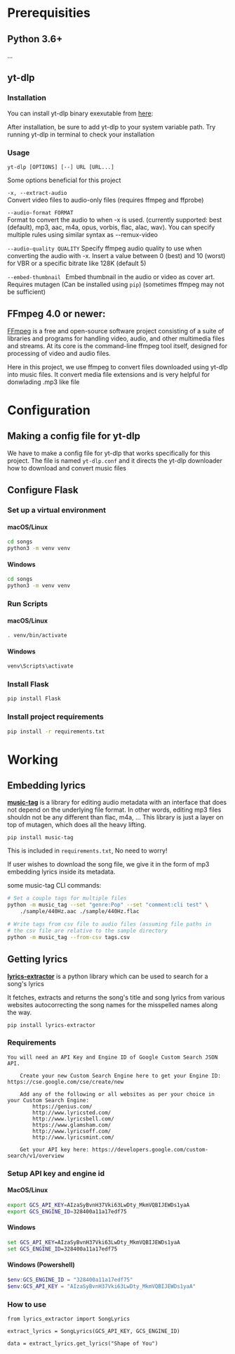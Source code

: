# Prerequisities
## Python 3.6+
...

## yt-dlp

### Installation
You can install yt-dlp binary exexutable from [here](https://pypi.org/project/yt-dlp/#installation):

After installation, be sure to add yt-dlp to your system variable path. Try running yt-dlp in terminal to check
your installation

### Usage
`yt-dlp [OPTIONS] [--] URL [URL...]`

Some options beneficial for this project 

`-x, --extract-audio`          
Convert video files to audio-only files
(requires ffmpeg and ffprobe)

`--audio-format FORMAT`           
Format to convert the audio to when -x is
used. (currently supported: best (default),
mp3, aac, m4a, opus, vorbis, flac, alac,
wav). You can specify multiple rules using
similar syntax as --remux-video

`--audio-quality QUALITY`
Specify ffmpeg audio quality to use when
converting the audio with -x. Insert a value
between 0 (best) and 10 (worst) for VBR or a
specific bitrate like 128K (default 5)   

`--embed-thumbnail `
Embed thumbnail in the audio or video as cover
art. Requires mutagen (Can be installed using `pip`) (sometimes ffmpeg may not be sufficient)


## FFmpeg  4.0 or newer:
[FFmpeg](https://ffmpeg.org/) is a free and open-source software project consisting of a suite of libraries and programs for handling video, audio, and other multimedia files and streams. At its core is the command-line ffmpeg tool itself, designed for processing of video and audio files.

Here in this project, we use ffmpeg to convert files downloaded using yt-dlp into music files. It convert media file extensions and is very helpful for donwlading .mp3 like file


# Configuration

## Making a config file for yt-dlp

We have to make a config file for yt-dlp that works specifically for this project. The file is named `yt-dlp.conf` and it directs the yt-dlp downloader how to download and convert music files

## Configure Flask

### Set up a virtual environment
#### macOS/Linux
```bash
cd songs
python3 -m venv venv
```
#### Windows
```cmd
cd songs
python3 -m venv venv
```
### Run Scripts

#### macOS/Linux
```bash
. venv/bin/activate
```
#### Windows
```cmd
venv\Scripts\activate

```
### Install Flask
```bash
pip install Flask
```

### Install project requirements
```bash
pip install -r requirements.txt
```

# Working

## Embedding lyrics 

**[music-tag](https://github.com/KristoforMaynard/music-tag)** is a library for editing audio metadata with an interface that does not depend on the underlying file format. In other words, editing mp3 files shouldn not be any different than flac, m4a, ... This library is just a layer on top of mutagen, which does all the heavy lifting.

`pip install music-tag`

This is included in `requirements.txt`, No need to worry!

If user wishes to download the song file, we give it in the form of mp3 embedding lyrics inside its metadata.

some music-tag CLI commands:
```bash
# Set a couple tags for multiple files      
python -m music_tag --set "genre:Pop" --set "comment:cli test" \
    ./sample/440Hz.aac ./sample/440Hz.flac

# Write tags from csv file to audio files (assuming file paths in
# the csv file are relative to the sample directory
python -m music_tag --from-csv tags.csv
```

## Getting lyrics

[**lyrics-extractor**](https://github.com/Techcatchers/PyLyrics-Extractor) is a python library which can be used to search for a song's lyrics

It fetches, extracts and returns the song's title and song lyrics from various websites autocorrecting the song names for the misspelled names along the way.

`pip install lyrics-extractor`

### Requirements

    You will need an API Key and Engine ID of Google Custom Search JSON API.

        Create your new Custom Search Engine here to get your Engine ID: https://cse.google.com/cse/create/new

        Add any of the following or all websites as per your choice in your Custom Search Engine:
            https://genius.com/
            http://www.lyricsted.com/
            http://www.lyricsbell.com/
            https://www.glamsham.com/
            http://www.lyricsoff.com/
            http://www.lyricsmint.com/

        Get your API key here: https://developers.google.com/custom-search/v1/overview


### Setup API key and engine id
#### MacOS/Linux
```Bash
export GCS_API_KEY=AIzaSyBvnH37Vki63LwDty_MkmVQBIJEWDs1yaA
export GCS_ENGINE_ID=328400a11a17edf75
```

#### Windows
```cmd
set GCS_API_KEY=AIzaSyBvnH37Vki63LwDty_MkmVQBIJEWDs1yaA
set GCS_ENGINE_ID=328400a11a17edf75
```

#### Windows (Powershell)
```powershell
$env:GCS_ENGINE_ID = "328400a11a17edf75"
$env:GCS_API_KEY = "AIzaSyBvnH37Vki63LwDty_MkmVQBIJEWDs1yaA"
```


### How to use
```Py
from lyrics_extractor import SongLyrics

extract_lyrics = SongLyrics(GCS_API_KEY, GCS_ENGINE_ID)

data = extract_lyrics.get_lyrics("Shape of You")
```





